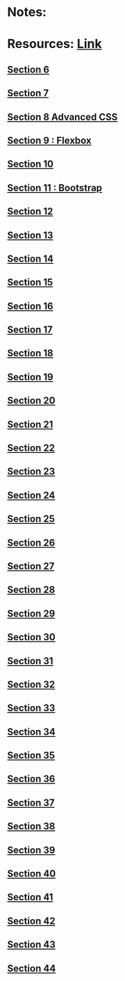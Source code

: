 # Notes: 

# Resources: [Link](https://www.appbrewery.co/p/web-development-course-resources)

## [Section 6]()
## [Section 7]()
## [Section 8 Advanced CSS](https://github.com/vinitkesh/webdev.notes/blob/main/Udemy%20%3A%20The%20complete%202023%20Web%20dev%20Bootcamp/S8_Advanced_CSS.md)
## [Section 9 : Flexbox](https://github.com/vinitkesh/webdev.notes/blob/main/Udemy%20%3A%20The%20complete%202023%20Web%20dev%20Bootcamp/S9_Flexbox.md)
## [Section 10]()
## [Section 11 : Bootstrap](https://github.com/vinitkesh/webdev.notes/blob/main/Udemy%20%3A%20The%20complete%202023%20Web%20dev%20Bootcamp/S11_Bootstrap.md)
## [Section 12]()
## [Section 13]()
## [Section 14]()
## [Section 15]()
## [Section 16]()
## [Section 17]()
## [Section 18]()
## [Section 19]()
## [Section 20]()
## [Section 21]()
## [Section 22]()
## [Section 23]()
## [Section 24]()
## [Section 25]()
## [Section 26]()
## [Section 27]()
## [Section 28]()
## [Section 29]()
## [Section 30]()
## [Section 31]()
## [Section 32]()
## [Section 33]()
## [Section 34]()
## [Section 35]()
## [Section 36]()
## [Section 37]()
## [Section 38]()
## [Section 39]()
## [Section 40]()
## [Section 41]()
## [Section 42]()
## [Section 43]()
## [Section 44]()